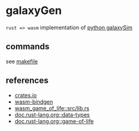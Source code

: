 # galaxyGen

`rust => wasm` implementation of [python galaxySim](https://github.com/lynncyrin/galaxySim)

## commands

see [makefile](makefile)

## references

- [crates.io](https://crates.io/)
- [wasm-bindgen](https://github.com/rustwasm/wasm-bindgen)
- [wasm_game_of_life::src/lib.rs](https://github.com/rustwasm/wasm_game_of_life/blob/9027577f61ec55dd4caa29febce9c49489d90fd3/src/lib.rs)
- [doc.rust-lang.org::data-types](https://doc.rust-lang.org/book/second-edition/ch03-02-data-types.html)
- [doc.rust-lang.org::game-of-life](https://rust-lang-nursery.github.io/rust-wasm/game-of-life/introduction.html)
